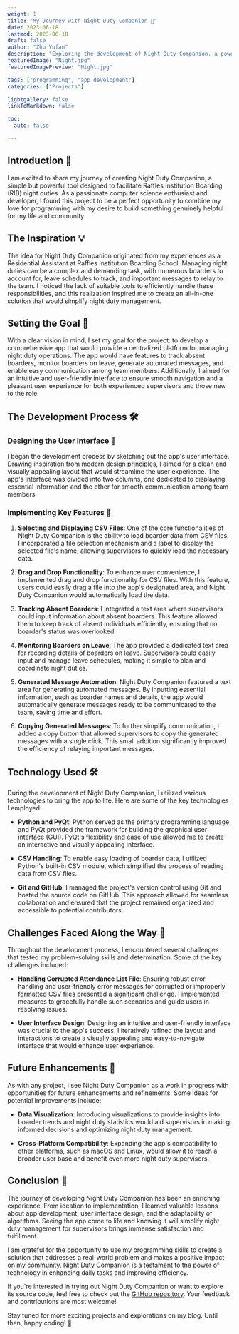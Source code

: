 ```yaml
---
weight: 1
title: "My Journey with Night Duty Companion 🌙"
date: 2023-06-18
lastmod: 2023-06-18
draft: false
author: "Zhu Yufan"
description: "Exploring the development of Night Duty Companion, a powerful app for night duty management."
featuredImage: "Night.jpg"
featuredImagePreview: "Night.jpg"

tags: ["programming", "app development"]
categories: ["Projects"]

lightgallery: false
linkToMarkdown: false

toc:
  auto: false

---
```


## Introduction 🚀

I am excited to share my journey of creating Night Duty Companion, a simple but powerful tool designed to facilitate Raffles Institution Boarding (RIB) night duties. As a passionate computer science enthusiast and developer, I found this project to be a perfect opportunity to combine my love for programming with my desire to build something genuinely helpful for my life and community.

## The Inspiration 💡

The idea for Night Duty Companion originated from my experiences as a Residential Assistant at Raffles Institution Boarding School. Managing night duties can be a complex and demanding task, with numerous boarders to account for, leave schedules to track, and important messages to relay to the team. I noticed the lack of suitable tools to efficiently handle these responsibilities, and this realization inspired me to create an all-in-one solution that would simplify night duty management.

## Setting the Goal 🎯

With a clear vision in mind, I set my goal for the project: to develop a comprehensive app that would provide a centralized platform for managing night duty operations. The app would have features to track absent boarders, monitor boarders on leave, generate automated messages, and enable easy communication among team members. Additionally, I aimed for an intuitive and user-friendly interface to ensure smooth navigation and a pleasant user experience for both experienced supervisors and those new to the role.

## The Development Process 🛠️

### Designing the User Interface 🎨

I began the development process by sketching out the app's user interface. Drawing inspiration from modern design principles, I aimed for a clean and visually appealing layout that would streamline the user experience. The app's interface was divided into two columns, one dedicated to displaying essential information and the other for smooth communication among team members.

### Implementing Key Features 🧩

1. **Selecting and Displaying CSV Files**: One of the core functionalities of Night Duty Companion is the ability to load boarder data from CSV files. I incorporated a file selection mechanism and a label to display the selected file's name, allowing supervisors to quickly load the necessary data.

2. **Drag and Drop Functionality**: To enhance user convenience, I implemented drag and drop functionality for CSV files. With this feature, users could easily drag a file into the app's designated area, and Night Duty Companion would automatically load the data.

3. **Tracking Absent Boarders**: I integrated a text area where supervisors could input information about absent boarders. This feature allowed them to keep track of absent individuals efficiently, ensuring that no boarder's status was overlooked.

4. **Monitoring Boarders on Leave**: The app provided a dedicated text area for recording details of boarders on leave. Supervisors could easily input and manage leave schedules, making it simple to plan and coordinate night duties.

5. **Generated Message Automation**: Night Duty Companion featured a text area for generating automated messages. By inputting essential information, such as boarder names and details, the app would automatically generate messages ready to be communicated to the team, saving time and effort.

6. **Copying Generated Messages**: To further simplify communication, I added a copy button that allowed supervisors to copy the generated messages with a single click. This small addition significantly improved the efficiency of relaying important messages.

## Technology Used 🛠️

During the development of Night Duty Companion, I utilized various technologies to bring the app to life. Here are some of the key technologies I employed:

- **Python and PyQt**: Python served as the primary programming language, and PyQt provided the framework for building the graphical user interface (GUI). PyQt's flexibility and ease of use allowed me to create an interactive and visually appealing interface.

- **CSV Handling**: To enable easy loading of boarder data, I utilized Python's built-in CSV module, which simplified the process of reading data from CSV files.

- **Git and GitHub**: I managed the project's version control using Git and hosted the source code on GitHub. This approach allowed for seamless collaboration and ensured that the project remained organized and accessible to potential contributors.

## Challenges Faced Along the Way 🌟

Throughout the development process, I encountered several challenges that tested my problem-solving skills and determination. Some of the key challenges included:

- **Handling Corrupted Attendance List File**: Ensuring robust error handling and user-friendly error messages for corrupted or improperly formatted CSV files presented a significant challenge. I implemented measures to gracefully handle such scenarios and guide users in resolving issues.

- **User Interface Design**: Designing an intuitive and user-friendly interface was crucial to the app's success. I iteratively refined the layout and interactions to create a visually appealing and easy-to-navigate interface that would enhance user experience.

## Future Enhancements 🌟

As with any project, I see Night Duty Companion as a work in progress with opportunities for future enhancements and refinements. Some ideas for potential improvements include:

- **Data Visualization**: Introducing visualizations to provide insights into boarder trends and night duty statistics would aid supervisors in making informed decisions and optimizing night duty management.

- **Cross-Platform Compatibility**: Expanding the app's compatibility to other platforms, such as macOS and Linux, would allow it to reach a broader user base and benefit even more night duty supervisors.

## Conclusion 📜

The journey of developing Night Duty Companion has been an enriching experience. From ideation to implementation, I learned valuable lessons about app development, user interface design, and the adaptability of algorithms. Seeing the app come to life and knowing it will simplify night duty management for supervisors brings immense satisfaction and fulfillment.

I am grateful for the opportunity to use my programming skills to create a solution that addresses a real-world problem and makes a positive impact on my community. Night Duty Companion is a testament to the power of technology in enhancing daily tasks and improving efficiency.

If you're interested in trying out Night Duty Companion or want to explore its source code, feel free to check out the [GitHub repository](https://github.com/Yufannnn/NightDutyCompanion). Your feedback and contributions are most welcome!

Stay tuned for more exciting projects and explorations on my blog. Until then, happy coding! 🌟
